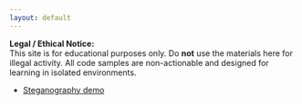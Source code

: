 ```yaml
---
layout: default
---
```


**Legal / Ethical Notice:**  
This site is for educational purposes only. Do **not** use the materials here for illegal activity. All code samples are non-actionable and designed for learning in isolated environments.

- [Steganography demo](https://gutbug.github.io/SecPrin-obfuscation-research-project/demo/stego.html)

